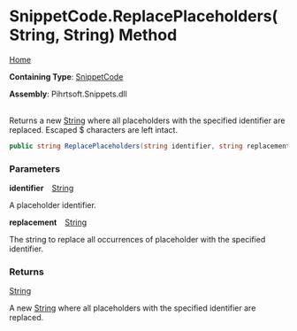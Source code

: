 # SnippetCode\.ReplacePlaceholders\(String, String\) Method

[Home](../../../../README.md)

**Containing Type**: [SnippetCode](../README.md)

**Assembly**: Pihrtsoft\.Snippets\.dll

\
Returns a new [String](https://docs.microsoft.com/en-us/dotnet/api/system.string) where all placeholders with the specified identifier are replaced\. Escaped $ characters are left intact\.

```csharp
public string ReplacePlaceholders(string identifier, string replacement)
```

### Parameters

**identifier** &ensp; [String](https://docs.microsoft.com/en-us/dotnet/api/system.string)

A placeholder identifier\.

**replacement** &ensp; [String](https://docs.microsoft.com/en-us/dotnet/api/system.string)

The string to replace all occurrences of placeholder with the specified identifier\.

### Returns

[String](https://docs.microsoft.com/en-us/dotnet/api/system.string)

A new [String](https://docs.microsoft.com/en-us/dotnet/api/system.string) where all placeholders with the specified identifier are replaced\.